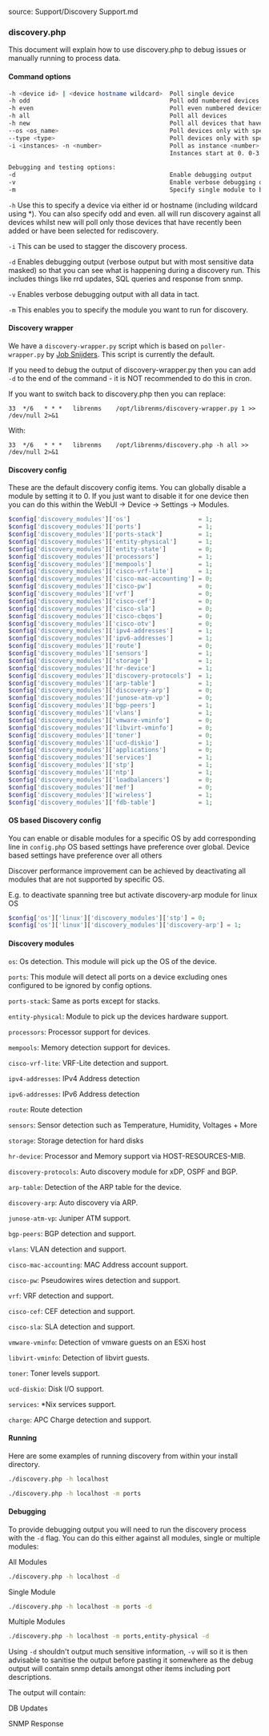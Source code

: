 source: Support/Discovery Support.md
### discovery.php

This document will explain how to use discovery.php to debug issues or manually running to process data.

#### Command options
```bash
-h <device id> | <device hostname wildcard>  Poll single device
-h odd                                       Poll odd numbered devices  (same as -i 2 -n 0)
-h even                                      Poll even numbered devices (same as -i 2 -n 1)
-h all                                       Poll all devices
-h new                                       Poll all devices that have not had a discovery run before
--os <os_name>                               Poll devices only with specified operating system
--type <type>                                Poll devices only with specified type
-i <instances> -n <number>                   Poll as instance <number> of <instances>
                                             Instances start at 0. 0-3 for -n 4

Debugging and testing options:
-d                                           Enable debugging output
-v                                           Enable verbose debugging output
-m                                           Specify single module to be run


```

`-h` Use this to specify a device via either id or hostname (including wildcard using *). You can also specify odd and
even. all will run discovery against all devices whilst
new will poll only those devices that have recently been added or have been selected for rediscovery.

`-i` This can be used to stagger the discovery process.

`-d` Enables debugging output (verbose output but with most sensitive data masked) so that you can see what is happening during a discovery run. This includes things like rrd updates, SQL queries and response from snmp.

`-v` Enables verbose debugging output with all data in tact.

`-m` This enables you to specify the module you want to run for discovery.

#### Discovery wrapper

We have a `discovery-wrapper.py` script which is based on `poller-wrapper.py` by [Job Snijders](https://github.com/job). This script is currently the default.

If you need to debug the output of discovery-wrapper.py then you can add `-d` to the end of the command - it is NOT recommended to do this in cron.

If you want to switch back to discovery.php then you can replace:

`33  */6   * * *   librenms    /opt/librenms/discovery-wrapper.py 1 >> /dev/null 2>&1`

With:

`33  */6   * * *   librenms    /opt/librenms/discovery.php -h all >> /dev/null 2>&1`

#### Discovery config

These are the default discovery config items. You can globally disable a module by setting it to 0. If you just want to
disable it for one device then you can do this within the WebUI -> Device -> Settings -> Modules.

```php
$config['discovery_modules']['os']                   = 1;
$config['discovery_modules']['ports']                = 1;
$config['discovery_modules']['ports-stack']          = 1;
$config['discovery_modules']['entity-physical']      = 1;
$config['discovery_modules']['entity-state']         = 0;
$config['discovery_modules']['processors']           = 1;
$config['discovery_modules']['mempools']             = 1;
$config['discovery_modules']['cisco-vrf-lite']       = 1;
$config['discovery_modules']['cisco-mac-accounting'] = 0;
$config['discovery_modules']['cisco-pw']             = 0;
$config['discovery_modules']['vrf']                  = 0;
$config['discovery_modules']['cisco-cef']            = 0;
$config['discovery_modules']['cisco-sla']            = 0;
$config['discovery_modules']['cisco-cbqos']          = 0;
$config['discovery_modules']['cisco-otv']            = 0;
$config['discovery_modules']['ipv4-addresses']       = 1;
$config['discovery_modules']['ipv6-addresses']       = 1;
$config['discovery_modules']['route']                = 0;
$config['discovery_modules']['sensors']              = 1;
$config['discovery_modules']['storage']              = 1;
$config['discovery_modules']['hr-device']            = 1;
$config['discovery_modules']['discovery-protocols']  = 1;
$config['discovery_modules']['arp-table']            = 1;
$config['discovery_modules']['discovery-arp']        = 0;
$config['discovery_modules']['junose-atm-vp']        = 0;
$config['discovery_modules']['bgp-peers']            = 1;
$config['discovery_modules']['vlans']                = 1;
$config['discovery_modules']['vmware-vminfo']        = 0;
$config['discovery_modules']['libvirt-vminfo']       = 0;
$config['discovery_modules']['toner']                = 0;
$config['discovery_modules']['ucd-diskio']           = 1;
$config['discovery_modules']['applications']         = 0;
$config['discovery_modules']['services']             = 1;
$config['discovery_modules']['stp']                  = 1;
$config['discovery_modules']['ntp']                  = 1;
$config['discovery_modules']['loadbalancers']        = 0;
$config['discovery_modules']['mef']                  = 0;
$config['discovery_modules']['wireless']             = 1;
$config['discovery_modules']['fdb-table']            = 1;
```

#### OS based Discovery config

You can enable or disable modules for a specific OS by add corresponding line in `config.php`
OS based settings have preference over global. Device based settings have preference over all others

Discover performance improvement can be achieved by deactivating all modules that are not supported by specific OS.

E.g. to deactivate spanning tree but activate discovery-arp module for linux OS

```php
$config['os']['linux']['discovery_modules']['stp'] = 0;
$config['os']['linux']['discovery_modules']['discovery-arp'] = 1;
```

#### Discovery modules

`os`: Os detection. This module will pick up the OS of the device.

`ports`: This module will detect all ports on a device excluding ones configured to be ignored by config options.

`ports-stack`: Same as ports except for stacks.

`entity-physical`: Module to pick up the devices hardware support.

`processors`: Processor support for devices.

`mempools`: Memory detection support for devices.

`cisco-vrf-lite`: VRF-Lite detection and support.

`ipv4-addresses`: IPv4 Address detection

`ipv6-addresses`: IPv6 Address detection

`route`: Route detection

`sensors`: Sensor detection such as Temperature, Humidity, Voltages + More

`storage`: Storage detection for hard disks

`hr-device`: Processor and Memory support via HOST-RESOURCES-MIB.

`discovery-protocols`: Auto discovery module for xDP, OSPF and BGP.

`arp-table`: Detection of the ARP table for the device.

`discovery-arp`: Auto discovery via ARP.

`junose-atm-vp`: Juniper ATM support.

`bgp-peers`: BGP detection and support.

`vlans`: VLAN detection and support.

`cisco-mac-accounting`: MAC Address account support.

`cisco-pw`: Pseudowires wires detection and support.

`vrf`: VRF detection and support.

`cisco-cef`: CEF detection and support.

`cisco-sla`: SLA detection and support.

`vmware-vminfo`: Detection of vmware guests on an ESXi host

`libvirt-vminfo`: Detection of libvirt guests.

`toner`: Toner levels support.

`ucd-diskio`: Disk I/O support.

`services`: *Nix services support.

`charge`: APC Charge detection and support.

#### Running

Here are some examples of running discovery from within your install directory.
```bash
./discovery.php -h localhost

./discovery.php -h localhost -m ports
```

#### Debugging

To provide debugging output you will need to run the discovery process with the `-d` flag. You can do this either against
all modules, single or multiple modules:

All Modules
```bash
./discovery.php -h localhost -d
```

Single Module
```bash
./discovery.php -h localhost -m ports -d
```

Multiple Modules
```bash
./discovery.php -h localhost -m ports,entity-physical -d
```

Using `-d` shouldn't output much sensitive information, `-v` will so it is then advisable to sanitise the output before pasting it somewhere as the debug output will contain snmp details amongst other items including port descriptions.

The output will contain:

DB Updates

SNMP Response
